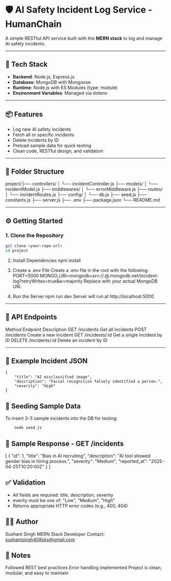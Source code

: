 # 🛡️ AI Safety Incident Log Service - HumanChain

A simple RESTful API service built with the **MERN stack** to log and manage AI safety incidents.

---

## 🚀 Tech Stack

- **Backend**: Node.js, Express.js
- **Database**: MongoDB with Mongoose
- **Runtime**: Node.js with ES Modules (type: module)
- **Environment Variables**: Managed via dotenv

---

## 📦 Features

- Log new AI safety incidents
- Fetch all or specific incidents
- Delete incidents by ID
- Preload sample data for quick testing
- Clean code, RESTful design, and validation

---

## 📁 Folder Structure

project/├── controllers/ 
            │ └── incidentController.js 
        ├── models/ 
            │ └── incidentModel.js 
        ├── middlewares/ 
            │ └── errorMiddleware.js 
        ├── routes/ 
            │ └── incidentRoutes.js 
        ├── config/ 
            │ └── db.js 
        ├── seed.js 
        ├── constants.js 
        ├── server.js 
        ├── .env 
        ├── package.json 
        └── README.md


---

## ⚙️ Getting Started

### 1. Clone the Repository
```bash
git clone <your-repo-url>
cd project
```
2. Install Dependencies
    npm install

3. Create a .env File
    Create a .env file in the root with the following:
    PORT=5000
    MONGO_URI=mongodb+srv://<username>:<password>@<cluster>.mongodb.net/incident-log?retryWrites=true&w=majority
    Replace with your actual MongoDB URI.
    
4. Run the Server
    npm run dev
Server will run at http://localhost:5000

---


## 🧪 API Endpoints

Method	       Endpoint	        Description
GET	           /incidents	    Get all incidents
POST	       /incidents	    Create a new incident
GET	           /incidents/:id	Get a single incident by ID
DELETE	       /incidents/:id	Delete an incident by ID

---

## 📝 Example Incident JSON
    {
        "title": "AI misclassified image",
        "description": "Facial recognition falsely identified a person.",
        "severity": "High"
    }


## 🌱 Seeding Sample Data
To insert 2–3 sample incidents into the DB for testing:
```bash
    node seed.js
```


## 📮 Sample Response - GET /incidents
[
  {
    "id": 1,
    "title": "Bias in AI recruiting",
    "description": "AI tool showed gender bias in hiring process.",
    "severity": "Medium",
    "reported_at": "2025-04-25T10:20:00Z"
  }
]


## ✅ Validation
- All fields are required: title, description, severity
- everity must be one of: "Low", "Medium", "High"
- Returns appropriate HTTP error codes (e.g., 400, 404)



## 👨‍💻 Author
Sushant Singh
MERN Stack Developer
Contact: sushantsingh408sks@gmail.com

## 🧠 Notes
Followed REST best practices
Error handling implemented
Project is clean, modular, and easy to maintain